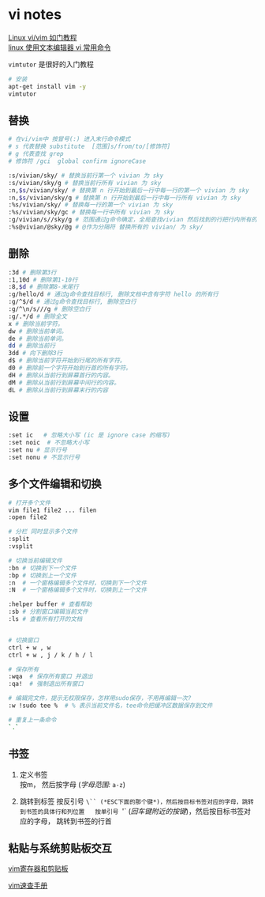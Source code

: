 # vi notes

[Linux vi/vim 如门教程](https://www.runoob.com/linux/linux-vim.html)  
[linux 使用文本编辑器 vi 常用命令](https://www.cnblogs.com/yaohong/p/7498998.html)

`vimtutor` 是很好的入门教程

```bash
# 安装
apt-get install vim -y
vimtutor
```

## 替换

```bash
# 在vi/vim中 按冒号(:) 进入末行命令模式
# s 代表替换 substitute  [范围]s/from/to/[修饰符]
# g 代表查找 grep
# 修饰符 /gci  global confirm ignoreCase

:s/vivian/sky/ # 替换当前行第一个 vivian 为 sky
:s/vivian/sky/g # 替换当前行所有 vivian 为 sky
:n,$s/vivian/sky/ # 替换第 n 行开始到最后一行中每一行的第一个 vivian 为 sky
:n,$s/vivian/sky/g # 替换第 n 行开始到最后一行中每一行所有 vivian 为 sky
:%s/vivian/sky/ # 替换每一行的第一个 vivian 为 sky
:%s/vivian/sky/gc # 替换每一行中所有 vivian 为 sky
:g/vivian/s//sky/g # 范围通过g命令确定，全局查找vivian 然后找到的行把行内所有的vivian替换为sky
:%s@vivian/@sky/@g # @作为分隔符 替换所有的 vivian/ 为 sky/
```

## 删除

```bash
:3d # 删除第3行
:1,10d # 删除第1-10行
:8,$d # 删除第8-末尾行
:g/hello/d # 通过g命令查找目标行, 删除文档中含有字符 hello 的所有行
:g/^$/d # 通过g命令查找目标行, 删除空白行
:g/^\n/s///g # 删除空白行
:g/.*/d # 删除全文
x # 删除当前字符。
dw # 删除当前单词。
de # 删除当前单词。
dd # 删除当前行
3dd # 向下删除3行
d$ # 删除当前字符开始到行尾的所有字符。
d0 # 删除前一个字符开始到行首的所有字符。
dH # 删除从当前行到屏幕首行的内容。
dM # 删除从当前行到屏幕中间行的内容。
dL # 删除从当前行到屏幕末行的内容
```

## 设置

```bash
:set ic   # 忽略大小写 (ic 是 ignore case 的缩写)
:set noic  # 不忽略大小写
:set nu # 显示行号
:set nonu # 不显示行号
```

## 多个文件编辑和切换

```bash
# 打开多个文件
vim file1 file2 ... filen
:open file2

# 分栏 同时显示多个文件
:split
:vsplit

# 切换当前编辑文件
:bn # 切换到下一个文件
:bp # 切换到上一个文件
:n  # 一个窗格编辑多个文件时，切换到下一个文件
:N  # 一个窗格编辑多个文件时，切换到上一个文件

:helper buffer # 查看帮助
:sb # 分割窗口编辑当前文件
:ls # 查看所有打开的文档


# 切换窗口
ctrl + w , w
ctrl + w , j / k / h / l

# 保存所有
:wqa  # 保存所有窗口 并退出
:qa!  # 强制退出所有窗口

# 编辑完文件，提示无权限保存，怎样用sudo保存，不用再编辑一次?
:w !sudo tee %  # % 表示当前文件名，tee命令把缓冲区数据保存到文件

# 重复上一条命令
`.`
```

## 书签

1. 定义书签  
按m， 然后按字母 (*字母范围:* `a-z`)

2. 跳转到标签
按反引号 `\`` (*ESC下面的那个键*)，然后按目标书签对应的字母，跳转到书签的具体行和列位置  
按单引号 `'` (*回车键附近的按键*)，然后按目标书签对应的字母， 跳转到书签的行首

## 粘贴与系统剪贴板交互

[vim寄存器和剪贴板](https://wenku.baidu.com/view/44d905e44328915f804d2b160b4e767f5bcf805b.html)

[vim速查手册](https://www.jianshu.com/p/af14f639dadb)